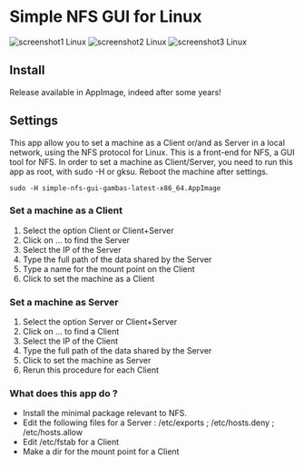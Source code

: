 # Simple NFS GUI for Linux

![screenshot1 Linux](https://user-images.githubusercontent.com/24923693/27803265-f3ab49dc-6028-11e7-8e10-857f86ac5a85.png)
![screenshot2 Linux](https://user-images.githubusercontent.com/24923693/27803341-3c222398-6029-11e7-909e-47fd10f8da30.png)
![screenshot3 Linux](https://user-images.githubusercontent.com/24923693/27803354-473c5898-6029-11e7-9e24-9f6bd7ee686a.png)



## Install

Release available in AppImage, indeed after some years!


## Settings

This app allow you to set a machine as a Client or/and as Server in a local network, using the NFS protocol for Linux. This is a front-end for NFS, a GUI tool for NFS. In order to set a machine as Client/Server, you need to run this app as root, with sudo -H or gksu. Reboot the machine after settings.
  ```
sudo -H simple-nfs-gui-gambas-latest-x86_64.AppImage
  ```

### Set a machine as a Client

1. Select the option Client or Client+Server
2. Click on ... to find the Server
3. Select the IP of the Server
4. Type the full path of the data shared by the Server
5. Type a name for the mount point on the Client
6. Click to set the machine as a Client


### Set a machine as Server

1. Select the option Server or Client+Server
2. Click on ... to find a Client
3. Select the IP of the Client
4. Type the full path of the data shared by the Server
5. Click to set the machine as Server
6. Rerun this procedure for each Client

### What does this app do ?

* Install the minimal package relevant to NFS.
* Edit the following files for a Server : /etc/exports ; /etc/hosts.deny ; /etc/hosts.allow
* Edit /etc/fstab for a Client
* Make a dir for the mount point for a Client
